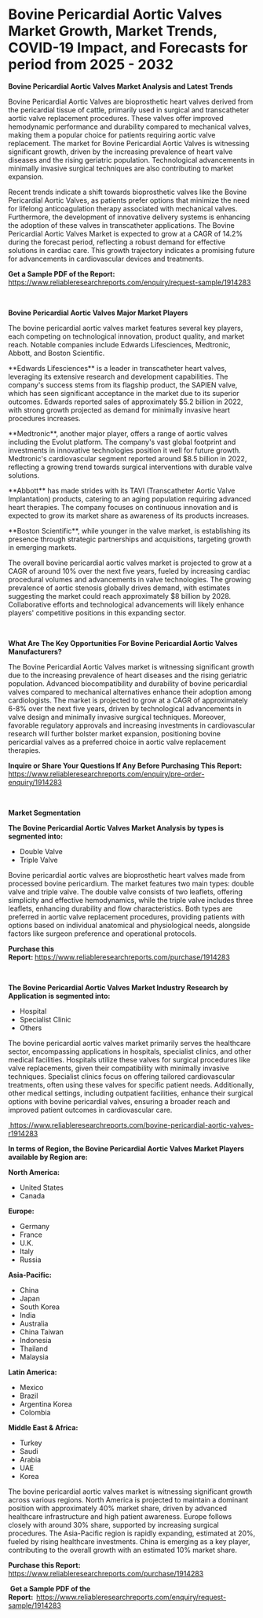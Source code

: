<p><h1>Bovine Pericardial Aortic Valves Market Growth, Market Trends, COVID-19 Impact, and Forecasts for period from 2025 - 2032</h1></p><p><strong>Bovine Pericardial Aortic Valves Market Analysis and Latest Trends</strong></p>
<p><p>Bovine Pericardial Aortic Valves are bioprosthetic heart valves derived from the pericardial tissue of cattle, primarily used in surgical and transcatheter aortic valve replacement procedures. These valves offer improved hemodynamic performance and durability compared to mechanical valves, making them a popular choice for patients requiring aortic valve replacement. The market for Bovine Pericardial Aortic Valves is witnessing significant growth, driven by the increasing prevalence of heart valve diseases and the rising geriatric population. Technological advancements in minimally invasive surgical techniques are also contributing to market expansion.</p><p>Recent trends indicate a shift towards bioprosthetic valves like the Bovine Pericardial Aortic Valves, as patients prefer options that minimize the need for lifelong anticoagulation therapy associated with mechanical valves. Furthermore, the development of innovative delivery systems is enhancing the adoption of these valves in transcatheter applications. The Bovine Pericardial Aortic Valves Market is expected to grow at a CAGR of 14.2% during the forecast period, reflecting a robust demand for effective solutions in cardiac care. This growth trajectory indicates a promising future for advancements in cardiovascular devices and treatments.</p></p>
<p><strong>Get a Sample PDF of the Report:&nbsp;</strong> <a href="https://www.reliableresearchreports.com/enquiry/request-sample/1914283?utm_campaign=2287&utm_medium=2&utm_source=Github&utm_content=ia&utm_term=16042025&utm_id=bovine-pericardial-aortic-valves">https://www.reliableresearchreports.com/enquiry/request-sample/1914283</a></p>
<p>&nbsp;</p>
<p><strong>Bovine Pericardial Aortic Valves Major Market Players</strong></p>
<p><p>The bovine pericardial aortic valves market features several key players, each competing on technological innovation, product quality, and market reach. Notable companies include Edwards Lifesciences, Medtronic, Abbott, and Boston Scientific.</p><p>**Edwards Lifesciences** is a leader in transcatheter heart valves, leveraging its extensive research and development capabilities. The company's success stems from its flagship product, the SAPIEN valve, which has seen significant acceptance in the market due to its superior outcomes. Edwards reported sales of approximately $5.2 billion in 2022, with strong growth projected as demand for minimally invasive heart procedures increases.</p><p>**Medtronic**, another major player, offers a range of aortic valves including the Evolut platform. The company's vast global footprint and investments in innovative technologies position it well for future growth. Medtronic's cardiovascular segment reported around $8.5 billion in 2022, reflecting a growing trend towards surgical interventions with durable valve solutions.</p><p>**Abbott** has made strides with its TAVI (Transcatheter Aortic Valve Implantation) products, catering to an aging population requiring advanced heart therapies. The company focuses on continuous innovation and is expected to grow its market share as awareness of its products increases.</p><p>**Boston Scientific**, while younger in the valve market, is establishing its presence through strategic partnerships and acquisitions, targeting growth in emerging markets.</p><p>The overall bovine pericardial aortic valves market is projected to grow at a CAGR of around 10% over the next five years, fueled by increasing cardiac procedural volumes and advancements in valve technologies. The growing prevalence of aortic stenosis globally drives demand, with estimates suggesting the market could reach approximately $8 billion by 2028. Collaborative efforts and technological advancements will likely enhance players' competitive positions in this expanding sector.</p></p>
<p>&nbsp;</p>
<p><strong>What Are The Key Opportunities For Bovine Pericardial Aortic Valves Manufacturers?</strong></p>
<p><p>The Bovine Pericardial Aortic Valves market is witnessing significant growth due to the increasing prevalence of heart diseases and the rising geriatric population. Advanced biocompatibility and durability of bovine pericardial valves compared to mechanical alternatives enhance their adoption among cardiologists. The market is projected to grow at a CAGR of approximately 6-8% over the next five years, driven by technological advancements in valve design and minimally invasive surgical techniques. Moreover, favorable regulatory approvals and increasing investments in cardiovascular research will further bolster market expansion, positioning bovine pericardial valves as a preferred choice in aortic valve replacement therapies.</p></p>
<p><strong>Inquire or Share Your Questions If Any Before Purchasing This Report:</strong> <a href="https://www.reliableresearchreports.com/enquiry/pre-order-enquiry/1914283?utm_campaign=2287&utm_medium=2&utm_source=Github&utm_content=ia&utm_term=16042025&utm_id=bovine-pericardial-aortic-valves">https://www.reliableresearchreports.com/enquiry/pre-order-enquiry/1914283</a></p>
<p>&nbsp;</p>
<p><strong>Market Segmentation</strong></p>
<p><strong>The Bovine Pericardial Aortic Valves Market Analysis by types is segmented into:</strong></p>
<p><ul><li>Double Valve</li><li>Triple Valve</li></ul></p>
<p><p>Bovine pericardial aortic valves are bioprosthetic heart valves made from processed bovine pericardium. The market features two main types: double valve and triple valve. The double valve consists of two leaflets, offering simplicity and effective hemodynamics, while the triple valve includes three leaflets, enhancing durability and flow characteristics. Both types are preferred in aortic valve replacement procedures, providing patients with options based on individual anatomical and physiological needs, alongside factors like surgeon preference and operational protocols.</p></p>
<p><strong>Purchase this Report:&nbsp;</strong><a href="https://www.reliableresearchreports.com/purchase/1914283?utm_campaign=2287&utm_medium=2&utm_source=Github&utm_content=ia&utm_term=16042025&utm_id=bovine-pericardial-aortic-valves">https://www.reliableresearchreports.com/purchase/1914283</a></p>
<p>&nbsp;</p>
<p><strong>The Bovine Pericardial Aortic Valves Market Industry Research by Application is segmented into:</strong></p>
<p><ul><li>Hospital</li><li>Specialist Clinic</li><li>Others</li></ul></p>
<p><p>The bovine pericardial aortic valves market primarily serves the healthcare sector, encompassing applications in hospitals, specialist clinics, and other medical facilities. Hospitals utilize these valves for surgical procedures like valve replacements, given their compatibility with minimally invasive techniques. Specialist clinics focus on offering tailored cardiovascular treatments, often using these valves for specific patient needs. Additionally, other medical settings, including outpatient facilities, enhance their surgical options with bovine pericardial valves, ensuring a broader reach and improved patient outcomes in cardiovascular care.</p></p>
<p><a href="https://www.reliableresearchreports.com/bovine-pericardial-aortic-valves-r1914283?utm_campaign=2287&utm_medium=2&utm_source=Github&utm_content=ia&utm_term=16042025&utm_id=bovine-pericardial-aortic-valves">&nbsp;https://www.reliableresearchreports.com/bovine-pericardial-aortic-valves-r1914283</a></p>
<p><strong>In terms of Region, the Bovine Pericardial Aortic Valves Market Players available by Region are:</strong></p>
<p>
    <p> <strong> North America: </strong>
        <ul>
            <li>United States</li>
            <li>Canada</li>
        </ul>
        </p> 
    <p> <strong> Europe: </strong>
        <ul>
            <li>Germany</li>
            <li>France</li>
            <li>U.K.</li>
            <li>Italy</li>
            <li>Russia</li>
        </ul>
        </p> 
    <p> <strong> Asia-Pacific: </strong>
        <ul>
            <li>China</li>
            <li>Japan</li>
            <li>South Korea</li>
            <li>India</li>
            <li>Australia</li>
            <li>China Taiwan</li>
            <li>Indonesia</li>
            <li>Thailand</li>
            <li>Malaysia</li>
        </ul>
        </p> 
    <p> <strong> Latin America: </strong>
        <ul>
            <li>Mexico</li>
            <li>Brazil</li>
            <li>Argentina Korea</li>
            <li>Colombia</li>
        </ul>
        </p> 
    <p> <strong> Middle East & Africa: </strong>
        <ul>
            <li>Turkey</li>
            <li>Saudi</li>
            <li>Arabia</li>
            <li>UAE</li>
            <li>Korea</li>
        </ul>
    </p>
    </p>
<p><p>The bovine pericardial aortic valves market is witnessing significant growth across various regions. North America is projected to maintain a dominant position with approximately 40% market share, driven by advanced healthcare infrastructure and high patient awareness. Europe follows closely with around 30% share, supported by increasing surgical procedures. The Asia-Pacific region is rapidly expanding, estimated at 20%, fueled by rising healthcare investments. China is emerging as a key player, contributing to the overall growth with an estimated 10% market share.</p></p>
<p><strong>Purchase this Report: </strong><a href="https://www.reliableresearchreports.com/purchase/1914283?utm_campaign=2287&utm_medium=2&utm_source=Github&utm_content=ia&utm_term=16042025&utm_id=bovine-pericardial-aortic-valves">https://www.reliableresearchreports.com/purchase/1914283</a></p>
<p>&nbsp;<strong>Get a Sample PDF of the Report:&nbsp;&nbsp;</strong><a href="https://www.reliableresearchreports.com/enquiry/request-sample/1914283?utm_campaign=2287&utm_medium=2&utm_source=Github&utm_content=ia&utm_term=16042025&utm_id=bovine-pericardial-aortic-valves">https://www.reliableresearchreports.com/enquiry/request-sample/1914283</a></p>
<p><strong></strong></p>
<p><p></p><p></p><p></p></p>